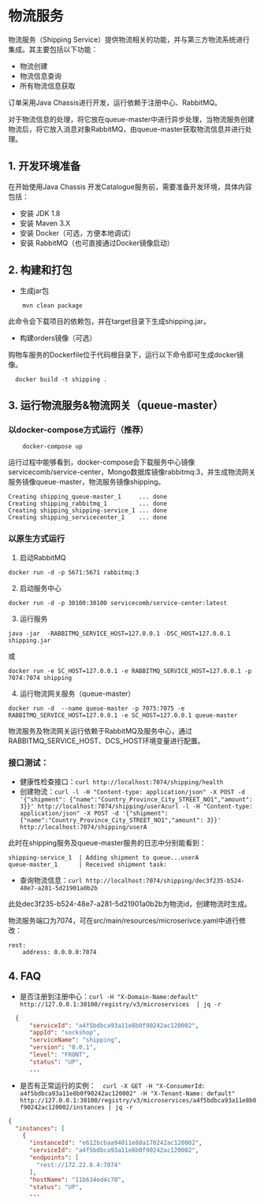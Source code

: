 # 物流服务

物流服务（Shipping Service）提供物流相关的功能，并与第三方物流系统进行集成。其主要包括以下功能：

* 物流创建
* 物流信息查询
* 所有物流信息获取

订单采用Java Chassis进行开发，运行依赖于注册中心、RabbitMQ。

对于物流信息的处理，将它放在queue-master中进行异步处理，当物流服务创建物流后，将它放入消息对象RabbitMQ，由queue-master获取物流信息并进行处理。

## 1. 开发环境准备

在开始使用Java Chassis 开发Catalogue服务前，需要准备开发环境，具体内容包括：

* 安装 JDK 1.8
* 安装 Maven 3.X
* 安装 Docker（可选，方便本地调试）
* 安装 RabbitMQ（也可直接通过Docker镜像启动）

## 2. 构建和打包

* 生成jar包

```
    mvn clean package
```

此命令会下载项目的依赖包，并在target目录下生成shipping.jar。

* 构建orders镜像（可选）

购物车服务的Dockerfile位于代码根目录下，运行以下命令即可生成docker镜像。

```
  docker build -t shipping .
```

## 3. 运行物流服务&物流网关（queue-master）

### 以docker-compose方式运行（推荐）

```
    docker-compose up
```

运行过程中能够看到，docker-compose会下载服务中心镜像servicecomb/service-center，Mongo数据库镜像rabbitmq:3，并生成物流网关服务镜像queue-master，物流服务镜像shipping。

```
Creating shipping_queue-master_1     ... done
Creating shipping_rabbitmq_1         ... done
Creating shipping_shipping-service_1 ... done
Creating shipping_servicecenter_1    ... done
```

### 以原生方式运行

1. 启动RabbitMQ

```
docker run -d -p 5671:5671 rabbitmq:3
```

2. 启动服务中心

```
docker run -d -p 30100:30100 servicecomb/service-center:latest
```

3. 运行服务

```
java -jar  -RABBITMQ_SERVICE_HOST=127.0.0.1 -DSC_HOST=127.0.0.1 shipping.jar
```

或

```
docker run -e SC_HOST=127.0.0.1 -e RABBITMQ_SERVICE_HOST=127.0.0.1 -p 7074:7074 shipping
```

4. 运行物流网关服务（queue-master）

```
docker run -d  --name queue-master -p 7075:7075 -e RABBITMQ_SERVICE_HOST=127.0.0.1 -e SC_HOST=127.0.0.1 queue-master
```

物流服务及物流网关运行依赖于RabbitMQ及服务中心，通过RABBITMQ_SERVICE_HOST、DCS_HOST环境变量进行配置。

### 接口测试：

* 健康性检查接口：`curl http://localhost:7074/shipping/health`
* 创建物流：`curl -l -H "Content-type: application/json" -X POST -d '{"shipment": {"name":"Country_Province_City_STREET_NO1","amount": 3}}' http://localhost:7074/shipping/userAcurl -l -H "Content-type: application/json" -X POST -d '{"shipment": {"name":"Country_Province_City_STREET_NO1","amount": 3}}' http://localhost:7074/shipping/userA`

此时在shipping服务及queue-master服务的日志中分别能看到：

```
shipping-service_1  | Adding shipment to queue...userA
queue-master_1      | Received shipment task:
```

* 查询物流信息：`curl http://localhost:7074/shipping/dec3f235-b524-48e7-a281-5d21901a0b2b`

此处dec3f235-b524-48e7-a281-5d21901a0b2b为物流id，创建物流时生成。

物流服务端口为7074，可在src/main/resources/microserivce.yaml中进行修改：

```
rest:
    address: 0.0.0.0:7074
```

## 4. FAQ

* 是否注册到注册中心：`curl -H "X-Domain-Name:default" http://127.0.0.1:30100/registry/v3/microservices  | jq -r`

```json
  {
      "serviceId": "a4f5bdbca93a11e8b0f90242ac120002",
      "appId": "sockshop",
      "serviceName": "shipping",
      "version": "0.0.1",
      "level": "FRONT",
      "status": "UP",
      ...
```
* 是否有正常运行的实例：`  curl -X GET -H "X-ConsumerId: a4f5bdbca93a11e8b0f90242ac120002" -H "X-Tenant-Name: default" http://127.0.0.1:30100/registry/v3/microservices/a4f5bdbca93a11e8b0f90242ac120002/instances | jq -r`

```json
{
  "instances": [
    {
      "instanceId": "e612bcbaa94011e88a170242ac120002",
      "serviceId": "a4f5bdbca93a11e8b0f90242ac120002",
      "endpoints": [
        "rest://172.22.0.4:7074"
      ],
      "hostName": "11b634ed4c70",
      "status": "UP",
      ...
```
